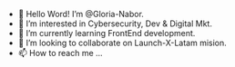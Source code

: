 - 👋 Hello Word! I’m @Gloria-Nabor.
- 👀 I’m interested in Cybersecurity, Dev & Digital Mkt.
- 🌱 I’m currently learning FrontEnd development.
- 💞️ I’m looking to collaborate on Launch-X-Latam mision.
- 📫 How to reach me ...

<!---
I'm a beginner to create a ✨ special ✨ repository. `README.md`
--->
